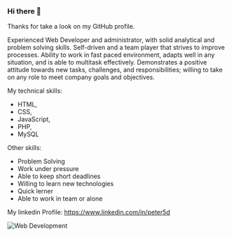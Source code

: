 ### Hi there 👋

Thanks for take a look on my GitHub profile.

Experienced Web Developer and administrator, with solid analytical and problem solving skills. Self-driven and a team player that strives to improve processes. 
Ability to work in fast paced environment, adapts well in any situation, and is able to multitask effectively. 
Demonstrates a positive attitude towards new tasks, challenges, and responsibilities; willing to take on any role to meet company goals and objectives.

My technical skills: 
- HTML, 
- CSS, 
- JavaScript, 
- PHP, 
- MySQL

Other skills:
- Problem Solving
- Work under pressure
- Able to keep short deadlines
- Willing to learn new technologies
- Quick lerner
- Able to work in team or alone

My linkedin Profile:
https://www.linkedin.com/in/peter5d

<picture>
  <img alt="Web Development" src="https://1.bp.blogspot.com/-k8YNDeXAkW0/XtTYYG2rn5I/AAAAAAAAADY/POObHDPCrA0_Qtw9fy5kcTBXevaK5cdswCLcBGAsYHQ/s320/web-development-1024x683.jpg">
</picture>
